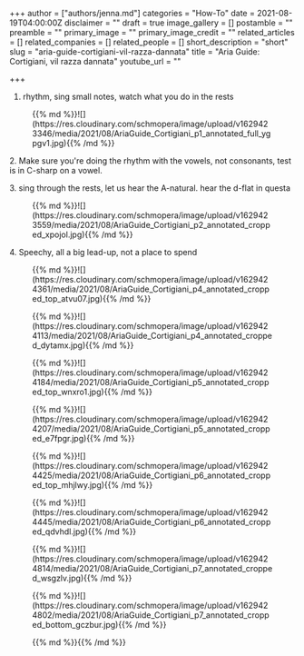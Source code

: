 +++
author = ["authors/jenna.md"]
categories = "How-To"
date = 2021-08-19T04:00:00Z
disclaimer = ""
draft = true
image_gallery = []
postamble = ""
preamble = ""
primary_image = ""
primary_image_credit = ""
related_articles = []
related_companies = []
related_people = []
short_description = "short"
slug = "aria-guide-cortigiani-vil-razza-dannata"
title = "Aria Guide: Cortigiani, vil razza dannata"
youtube_url = ""

+++
1. rhythm, sing small notes, watch what you do in the rests

<figure data-type="image">{{% md %}}![](https://res.cloudinary.com/schmopera/image/upload/v1629423346/media/2021/08/AriaGuide_Cortigiani_p1_annotated_full_ygpgv1.jpg){{% /md %}}

</figure>

2\. Make sure you're doing the rhythm with the vowels, not consonants, test is in C-sharp on a vowel.

3\. sing through the rests, let us hear the A-natural. hear the d-flat in questa

<figure data-type="image">{{% md %}}![](https://res.cloudinary.com/schmopera/image/upload/v1629423559/media/2021/08/AriaGuide_Cortigiani_p2_annotated_cropped_xpojol.jpg){{% /md %}}

</figure>

4\. Speechy, all a big lead-up, not a place to spend

<figure data-type="image">{{% md %}}![](https://res.cloudinary.com/schmopera/image/upload/v1629424361/media/2021/08/AriaGuide_Cortigiani_p4_annotated_cropped_top_atvu07.jpg){{% /md %}}

</figure>

<figure data-type="image">{{% md %}}![](https://res.cloudinary.com/schmopera/image/upload/v1629424113/media/2021/08/AriaGuide_Cortigiani_p4_annotated_cropped_dytamx.jpg){{% /md %}}

</figure>

<figure data-type="image">{{% md %}}![](https://res.cloudinary.com/schmopera/image/upload/v1629424184/media/2021/08/AriaGuide_Cortigiani_p5_annotated_cropped_top_wnxro1.jpg){{% /md %}}

</figure>

<figure data-type="image">{{% md %}}![](https://res.cloudinary.com/schmopera/image/upload/v1629424207/media/2021/08/AriaGuide_Cortigiani_p5_annotated_cropped_e7fpgr.jpg){{% /md %}}

</figure>

<figure data-type="image">{{% md %}}![](https://res.cloudinary.com/schmopera/image/upload/v1629424425/media/2021/08/AriaGuide_Cortigiani_p6_annotated_cropped_top_mhjlwy.jpg){{% /md %}}

</figure>

<figure data-type="image">{{% md %}}![](https://res.cloudinary.com/schmopera/image/upload/v1629424445/media/2021/08/AriaGuide_Cortigiani_p6_annotated_cropped_qdvhdl.jpg){{% /md %}}

</figure>

<figure data-type="image">{{% md %}}![](https://res.cloudinary.com/schmopera/image/upload/v1629424814/media/2021/08/AriaGuide_Cortigiani_p7_annotated_cropped_wsgzlv.jpg){{% /md %}}

</figure>

<figure data-type="image">{{% md %}}![](https://res.cloudinary.com/schmopera/image/upload/v1629424802/media/2021/08/AriaGuide_Cortigiani_p7_annotated_cropped_bottom_gczbur.jpg){{% /md %}}

</figure>

<figure data-type="image">{{% md %}}{{% /md %}}

</figure>